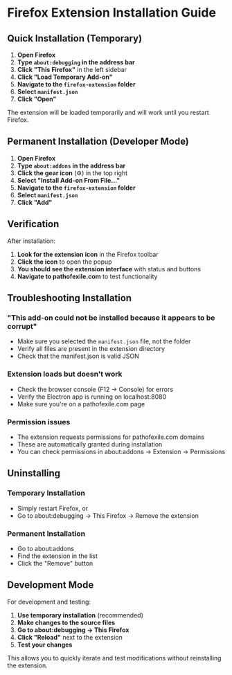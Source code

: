 # Firefox Extension Installation Guide

## Quick Installation (Temporary)

1. **Open Firefox**
2. **Type `about:debugging` in the address bar**
3. **Click "This Firefox"** in the left sidebar
4. **Click "Load Temporary Add-on"**
5. **Navigate to the `firefox-extension` folder**
6. **Select `manifest.json`**
7. **Click "Open"**

The extension will be loaded temporarily and will work until you restart Firefox.

## Permanent Installation (Developer Mode)

1. **Open Firefox**
2. **Type `about:addons` in the address bar**
3. **Click the gear icon** (⚙️) in the top right
4. **Select "Install Add-on From File..."**
5. **Navigate to the `firefox-extension` folder**
6. **Select `manifest.json`**
7. **Click "Add"**

## Verification

After installation:

1. **Look for the extension icon** in the Firefox toolbar
2. **Click the icon** to open the popup
3. **You should see the extension interface** with status and buttons
4. **Navigate to pathofexile.com** to test functionality

## Troubleshooting Installation

### "This add-on could not be installed because it appears to be corrupt"
- Make sure you selected the `manifest.json` file, not the folder
- Verify all files are present in the extension directory
- Check that the manifest.json is valid JSON

### Extension loads but doesn't work
- Check the browser console (F12 → Console) for errors
- Verify the Electron app is running on localhost:8080
- Make sure you're on a pathofexile.com page

### Permission issues
- The extension requests permissions for pathofexile.com domains
- These are automatically granted during installation
- You can check permissions in about:addons → Extension → Permissions

## Uninstalling

### Temporary Installation
- Simply restart Firefox, or
- Go to about:debugging → This Firefox → Remove the extension

### Permanent Installation
- Go to about:addons
- Find the extension in the list
- Click the "Remove" button

## Development Mode

For development and testing:

1. **Use temporary installation** (recommended)
2. **Make changes to the source files**
3. **Go to about:debugging → This Firefox**
4. **Click "Reload"** next to the extension
5. **Test your changes**

This allows you to quickly iterate and test modifications without reinstalling the extension.

